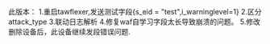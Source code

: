 此版本：
1.重启tawflexer,发送测试字段{s_eid = "test",i_warninglevel=1}
2.区分attack_type
3.联动日志解析
4.修复waf自学习字段太长导致崩溃的问题。
5.修改删除设备后，此设备继续发段错误问题.


